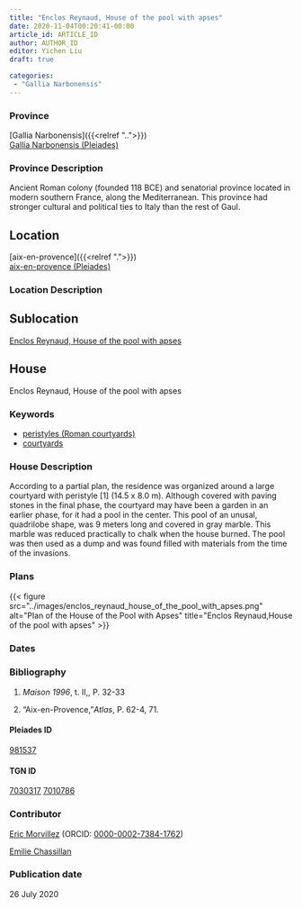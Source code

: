 ```yaml
---
title: "Enclos Reynaud, House of the pool with apses"
date: 2020-11-04T00:20:41-00:00
article_id: ARTICLE_ID
author: AUTHOR_ID
editor: Yichen Liu
draft: true

categories:
 - "Gallia Narbonensis"
---
```


### Province

[Gallia Narbonensis]({{<relref "..">}}) \
[Gallia Narbonensis (Pleiades)](https://pleiades.stoa.org/places/981537)

### Province Description

Ancient Roman colony (founded 118 BCE) and senatorial province located in modern southern France, along the Mediterranean. This province had stronger cultural and political ties to Italy than the rest of Gaul.

## Location

[aix-en-provence]({{<relref ".">}}) \
[aix-en-provence (Pleiades)]()

### Location Description

<!--### Location Description-->

<!-- LEAVE THIS BLANK FOR NOW -->

## Sublocation

[Enclos Reynaud, House of the pool with apses](#)

<!--### Sublocation Description-->

<!-- DESCRIPTION -->

## House

Enclos Reynaud, House of the pool with apses



### Keywords

- [peristyles (Roman courtyards)](http://vocab.getty.edu/page/aat/300080971)
- [courtyards](http://vocab.getty.edu/page/aat/300004095)



### House Description

According to a partial plan, the residence was organized around a large courtyard with peristyle [1] (14.5 x 8.0 m). Although covered with paving stones in the final phase, the courtyard may have been a garden in an earlier phase, for it had a pool in the center. This pool of an unusal, quadrilobe shape, was 9 meters long and covered in gray marble. This marble was reduced practically to chalk when the house burned. The pool was then used as a dump and was found filled with materials from the time of the invasions.

<!--### Maps-->

<!--
OLD WAY (DO NOT USE)
![alt_text](../../images/image_name.ext)
*CAPTION*

NEW WAY ↓↓↓↓
{{< figure src="../images/image_name.ext" alt="ALT_TEXT" title="CAPTION" >}}
-->

### Plans


{{< figure src="../images/enclos_reynaud_house_of_the_pool_with_apses.png" alt="Plan of the House of the Pool with Apses" title="Enclos Reynaud,House of the pool with apses" >}}


<!--### Images-->
<!--
OLD WAY (DO NOT USE)
![alt_text](../../images/image_name.ext)
*CAPTION*

NEW WAY ↓↓↓↓
{{< figure src="../images/image_name.ext" alt="ALT_TEXT" title="CAPTION" >}}
-->

### Dates



### Bibliography

1. *Maison 1996*, t. II,, P. 32-33


2.  “Aix-en-Provence,”*Atlas*, P. 62-4, 71.




#### Pleiades ID

[981537](https://pleiades.stoa.org/places/981537)

#### TGN ID

[7030317](http://vocab.getty.edu/page/tgn/7030317)
[7010786](http://vocab.getty.edu/page/tgn/7010786)

### Contributor

[Eric Morvillez](link) (ORCID: [0000-0002-7384-1762](https://orcid.org/0000-0002-7384-1762))

[Emilie Chassillan](link)
### Publication date

26 July 2020

<!--### Related articles-->

<!-- Links to other related articles. Leave blank for now -->
